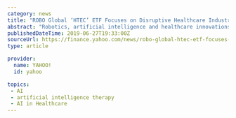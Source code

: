 ```yaml
---
category: news
title: "ROBO Global ‘HTEC’ ETF Focuses on Disruptive Healthcare Industry"
abstract: "Robotics, artificial intelligence and healthcare innovations ... noninvasive and highly accurate organ rejection screens; gene therapy CRISPR, RNAi, and CAR-T. As a way to help investors better ..."
publishedDateTime: 2019-06-27T19:33:00Z
sourceUrl: https://finance.yahoo.com/news/robo-global-htec-etf-focuses-191854613.html
type: article

provider:
  name: YAHOO!
  id: yahoo

topics:
 - AI
 - artificial intelligence therapy
 - AI in Healthcare
---
```

